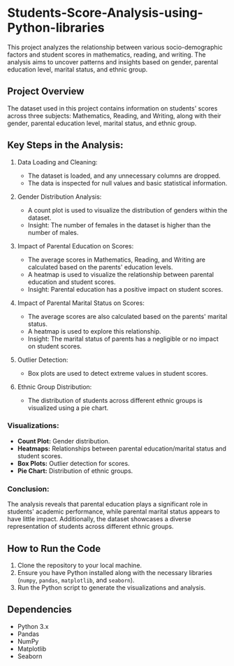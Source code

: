# Students-Score-Analysis-using-Python-libraries

This project analyzes the relationship between various socio-demographic factors and student scores in mathematics, reading, and writing. The analysis aims to uncover patterns and insights based on gender, parental education level, marital status, and ethnic group.

## Project Overview

The dataset used in this project contains information on students' scores across three subjects: Mathematics, Reading, and Writing, along with their gender, parental education level, marital status, and ethnic group.

## Key Steps in the Analysis:

1. Data Loading and Cleaning:
   - The dataset is loaded, and any unnecessary columns are dropped.
   - The data is inspected for null values and basic statistical information.

2. Gender Distribution Analysis:
   - A count plot is used to visualize the distribution of genders within the dataset.
   - Insight: The number of females in the dataset is higher than the number of males.

3. Impact of Parental Education on Scores:
   - The average scores in Mathematics, Reading, and Writing are calculated based on the parents' education levels.
   - A heatmap is used to visualize the relationship between parental education and student scores.
   - Insight: Parental education has a positive impact on student scores.

4. Impact of Parental Marital Status on Scores:
   - The average scores are also calculated based on the parents' marital status.
   - A heatmap is used to explore this relationship.
   - Insight: The marital status of parents has a negligible or no impact on student scores.

5. Outlier Detection:
   - Box plots are used to detect extreme values in student scores.

6. Ethnic Group Distribution:
   - The distribution of students across different ethnic groups is visualized using a pie chart.

### Visualizations:

- **Count Plot:** Gender distribution.
- **Heatmaps:** Relationships between parental education/marital status and student scores.
- **Box Plots:** Outlier detection for scores.
- **Pie Chart:** Distribution of ethnic groups.

### Conclusion:

The analysis reveals that parental education plays a significant role in students' academic performance, while parental marital status appears to have little impact. Additionally, the dataset showcases a diverse representation of students across different ethnic groups.

## How to Run the Code

1. Clone the repository to your local machine.
2. Ensure you have Python installed along with the necessary libraries (`numpy`, `pandas`, `matplotlib`, and `seaborn`).
3. Run the Python script to generate the visualizations and analysis.

## Dependencies

- Python 3.x
- Pandas
- NumPy
- Matplotlib
- Seaborn

